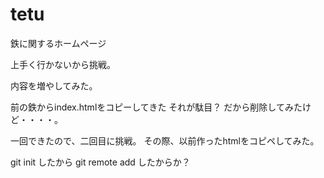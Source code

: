# tetu
鉄に関するホームページ

上手く行かないから挑戦。



内容を増やしてみた。

前の鉄からindex.htmlをコピーしてきた
それが駄目？
だから削除してみたけど・・・・。



一回できたので、二回目に挑戦。
その際、以前作ったhtmlをコピペしてみた。


git init  したから
git remote add <name> <url>
したからか？
